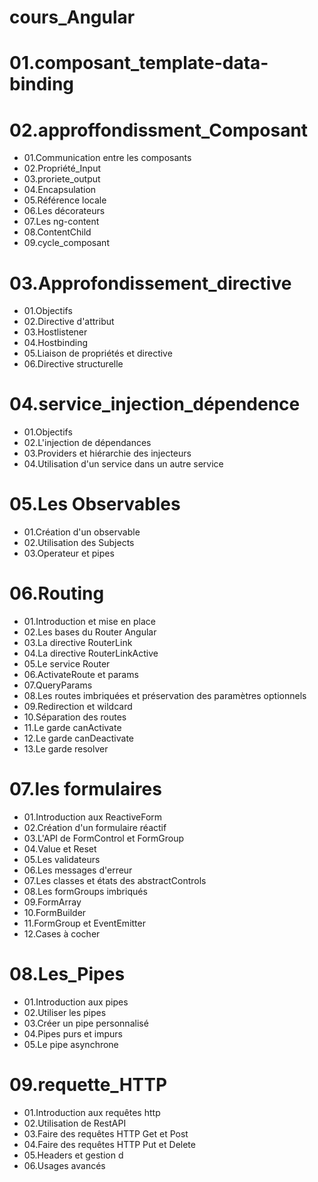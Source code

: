 # cours_Angular

# 01.composant_template-data-binding

# 02.approffondissment_Composant

- 01.Communication entre les composants
- 02.Propriété_Input
- 03.proriete_output
- 04.Encapsulation
- 05.Référence locale
- 06.Les décorateurs
- 07.Les ng-content
- 08.ContentChild
- 09.cycle_composant

# 03.Approfondissement_directive

- 01.Objectifs
- 02.Directive d'attribut
- 03.Hostlistener
- 04.Hostbinding
- 05.Liaison de propriétés et directive
- 06.Directive structurelle

# 04.service_injection_dépendence

- 01.Objectifs
- 02.L'injection de dépendances
- 03.Providers et hiérarchie des injecteurs
- 04.Utilisation d'un service dans un autre service

# 05.Les Observables

-  01.Création d'un observable
-  02.Utilisation des Subjects
- 03.Operateur et pipes

# 06.Routing

- 01.Introduction et mise en place
- 02.Les bases du Router Angular
- 03.La directive RouterLink
- 04.La directive RouterLinkActive
- 05.Le service Router
- 06.ActivateRoute et params
- 07.QueryParams
- 08.Les routes imbriquées et préservation des paramètres optionnels
- 09.Redirection et wildcard
- 10.Séparation des routes
- 11.Le garde canActivate
- 12.Le garde canDeactivate
- 13.Le garde resolver

# 07.les formulaires

- 01.Introduction aux ReactiveForm
- 02.Création d'un formulaire réactif
- 03.L'API de FormControl et FormGroup
- 04.Value et Reset
- 05.Les validateurs
- 06.Les messages d'erreur
- 07.Les classes et états des abstractControls
- 08.Les formGroups imbriqués
- 09.FormArray
- 10.FormBuilder
- 11.FormGroup et EventEmitter
- 12.Cases à cocher

# 08.Les_Pipes

- 01.Introduction aux pipes
- 02.Utiliser les pipes
- 03.Créer un pipe personnalisé
- 04.Pipes purs et impurs
- 05.Le pipe asynchrone

# 09.requette_HTTP

- 01.Introduction aux requêtes http
- 02.Utilisation de RestAPI
- 03.Faire des requêtes HTTP Get et Post
- 04.Faire des requêtes HTTP Put et Delete
- 05.Headers et gestion d
- 06.Usages  avancés





